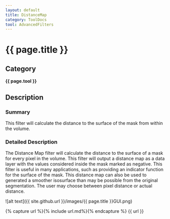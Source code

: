 ```yaml
---
layout: default
title: DistanceMap
category: ToolDocs 
tool: AdvancedFilters
---
```


# {{ page.title }} 

## Category

**{{ page.tool }}**

## Description

### Summary

This filter will calculate the distance to the surface of the mask from within the volume.

### Detailed Description

The Distance Map filter will calculate the distance to the surface of a mask for every pixel in the volume. This filter will output a distance map as a data layer with the values considered inside the mask marked as negative. This filter is useful in many applications, such as providing an indicator function for the surface of the mask. This distance map can also be used to generated a smoother isosurface than may be possible from the original segmentation. The user may choose between pixel distance or actual distance.

![alt text]({{ site.github.url }}/images/{{ page.title }}GUI.png)

{% capture url %}{% include url.md%}{% endcapture %}
{{ url }}


